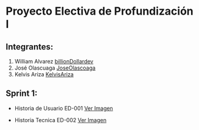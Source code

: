 # Proyecto Electiva de Profundización I

## Integrantes:

1. William Alvarez [billionDollardev](https://github.com/billionDollardev "billionDollardev")
2. José Olascuaga [JoseOlascoaga](https://github.com/JoseOlascoaga "JoseOlascoaga")
3. Kelvis Ariza [KelvisAriza](https://github.com/KelvisAriza "KelvisAriza")

## Sprint 1:

- Historia de Usuario ED-001 [Ver Imagen](https://drive.google.com/file/d/1DAAOnDO6K5P91JicVszn6qHPOcRrLxLA/view?usp=sharing "Ver Imagen")

- Historia Tecnica ED-002  [Ver Imagen](https://drive.google.com/file/d/1cPQ6SmoSDZuxBwTyUuJ6pHXz_BDqcFMP/view?usp=sharing "Ver Imagen")
